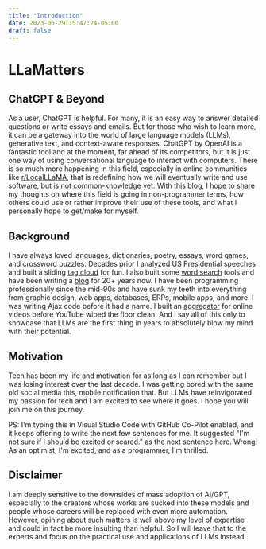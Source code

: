 ```yaml
---
title: "Introduction"
date: 2023-06-29T15:47:24-05:00
draft: false
---
```


# LLaMatters

## ChatGPT & Beyond

<!--begin-->
As a user, ChatGPT is helpful. For many, it is an easy way to answer detailed questions or write essays and emails. But for those who wish to learn more, it can be a gateway into the world of large language models (LLMs), generative text, and context-aware responses. ChatGPT by OpenAI is a fantastic tool and at the moment, far ahead of its competitors, but it is just one way of using conversational language to interact with computers. There is so much more happening in this field, especially in online communities like [r/LocalLLaMA](https://www.reddit.com/r/LocalLLaMA), that is redefining how we will eventually write and use software, but is not common-knowledge yet. With this blog, I hope to share my thoughts on where this field is going in non-programmer terms, how others could use or rather improve their use of these tools, and what I personally hope to get/make for myself.

## Background

I have always loved languages, dictionaries, poetry, essays, word games, and crossword puzzles. Decades prior I analyzed US Presidential speeches and built a sliding [tag cloud](https://chir.ag/projects/preztags) for fun. I also built some [word search](https://chir.ag/projects/tip-of-my-tongue) tools and have been writing a [blog](https://chir.ag) for 20+ years now. I have been programming professionally since the mid-90s and have sunk my teeth into everything from graphic design, web apps, databases, ERPs, mobile apps, and more. I was writing Ajax code before it had a name. I built an [aggregator](https://techcrunch.com/2007/06/12/chimetv-a-prettier-way-to-watch-youtube/) for online videos before YouTube wiped the floor clean. And I say all of this only to showcase that LLMs are the first thing in years to absolutely blow my mind with their potential.

## Motivation
Tech has been my life and motivation for as long as I can remember but I was losing interest over the last decade. I was getting bored with the same old social media this, mobile notification that. But LLMs have reinvigorated my passion for tech and I am excited to see where it goes. I hope you will join me on this journey.

PS: I'm typing this in Visual Studio Code with GitHub Co-Pilot enabled, and it keeps offering to write the next few sentences for me. It suggested "I'm not sure if I should be excited or scared." as the next sentence here. Wrong! As an optimist, I'm excited, and as a programmer, I'm thrilled.

## Disclaimer

I am deeply sensitive to the downsides of mass adoption of AI/GPT, especially to the creators whose works are sucked into these models and people whose careers will be replaced with even more automation. However, opining about such matters is well above my level of expertise and could in fact be more insulting than helpful. So I will leave that to the experts and focus on the practical use and applications of LLMs instead.
